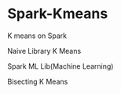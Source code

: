 # Spark-Kmeans
K means on Spark
 
 Naive Library K Means 
 
 Spark ML Lib(Machine Learning) 
 
 Bisecting K Means
